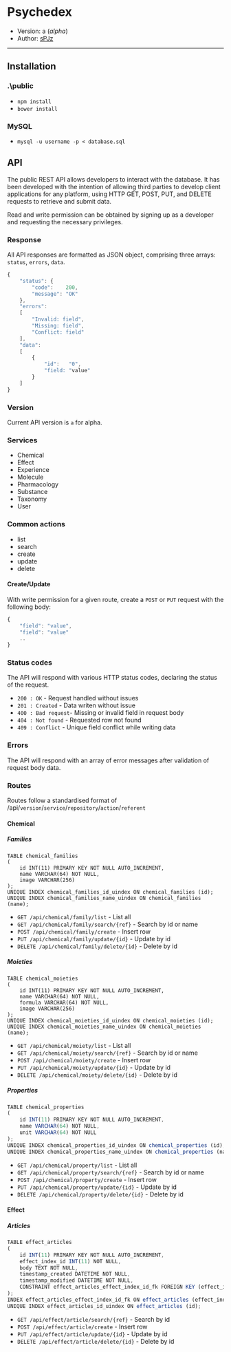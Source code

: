 # Psychedex
* Version: a (_alpha_)
* Author: [sPJz](io@spjz.uk)

---
## Installation
### .\public
* `npm install`
* `bower install`

### MySQL
* `mysql -u username -p < database.sql`


## API
The public REST API allows developers to interact with the database. It has been developed with the intention of allowing third parties to develop client applications for any platform, using HTTP GET, POST, PUT, and DELETE requests to retrieve and submit data.

Read and write permission can be obtained by signing up as a developer and requesting the necessary privileges.

### Response
All API responses are formatted as JSON object, comprising three arrays: `status`, `errors`, `data`.

```javascript
{
    "status": {
        "code":    200,
        "message": "OK"
    },
    "errors":
    [
        "Invalid: field",
        "Missing: field",
        "Conflict: field"
    ],
    "data":
    [
        {
            "id":   "0",
            "field: "value"
        }
    ]
}
```



### Version
Current API version is `a` for alpha.

### Services
* Chemical
* Effect
* Experience
* Molecule
* Pharmacology
* Substance
* Taxonomy
* User

### Common actions
* list
* search
* create
* update
* delete

#### Create/Update
With write permission for a given route, create a `POST` or `PUT` request with the following body:

```javascript
{
    "field": "value",
    "field": "value"
    ..
}
```

### Status codes
The API will respond with various HTTP status codes, declaring the status of the request.

* `200 : OK` - Request handled without issues
* `201 : Created` - Data writen without issue
* `400 : Bad request`- Missing or invalid field in request body
* `404 : Not found` - Requested row not found
* `409 : Conflict` - Unique field conflict while writing data

### Errors
The API will respond with an array of error messages after validation of request body data.

### Routes

Routes follow a standardised format of /api/`version`/`service`/`repository`/`action`/`referent`

#### Chemical
##### Families
```mysql
TABLE chemical_families
(
    id INT(11) PRIMARY KEY NOT NULL AUTO_INCREMENT,
    name VARCHAR(64) NOT NULL,
    image VARCHAR(256)
);
UNIQUE INDEX chemical_families_id_uindex ON chemical_families (id);
UNIQUE INDEX chemical_families_name_uindex ON chemical_families (name);
```

* `GET /api/chemical/family/list` - List all
* `GET /api/chemical/family/search/{ref}` - Search by id or name
* `POST /api/chemical/family/create` - Insert row
* `PUT /api/chemical/family/update/{id}` - Update by id
* `DELETE /api/chemical/family/delete/{id}` - Delete by id

##### Moieties
```mysql
TABLE chemical_moieties
(
    id INT(11) PRIMARY KEY NOT NULL AUTO_INCREMENT,
    name VARCHAR(64) NOT NULL,
    formula VARCHAR(64) NOT NULL,
    image VARCHAR(256)
);
UNIQUE INDEX chemical_moieties_id_uindex ON chemical_moieties (id);
UNIQUE INDEX chemical_moieties_name_uindex ON chemical_moieties (name);
````

* `GET /api/chemical/moiety/list` - List all
* `GET /api/chemical/moiety/search/{ref}` - Search by id or name
* `POST /api/chemical/moiety/create` - Insert row
* `PUT /api/chemical/moiety/update/{id}` - Update by id
* `DELETE /api/chemical/moiety/delete/{id}` - Delete by id

##### Properties
```javascript
TABLE chemical_properties
(
    id INT(11) PRIMARY KEY NOT NULL AUTO_INCREMENT,
    name VARCHAR(64) NOT NULL,
    unit VARCHAR(64) NOT NULL
);
UNIQUE INDEX chemical_properties_id_uindex ON chemical_properties (id);
UNIQUE INDEX chemical_properties_name_uindex ON chemical_properties (name);
```

* `GET /api/chemical/property/list` - List all
* `GET /api/chemical/property/search/{ref}` - Search by id or name
* `POST /api/chemical/property/create` - Insert row
* `PUT /api/chemical/property/update/{id}` - Update by id
* `DELETE /api/chemical/property/delete/{id}` - Delete by id

#### Effect
##### Articles
```javascript
TABLE effect_articles
(
    id INT(11) PRIMARY KEY NOT NULL AUTO_INCREMENT,
    effect_index_id INT(11) NOT NULL,
    body TEXT NOT NULL,
    timestamp_created DATETIME NOT NULL,
    timestamp_modified DATETIME NOT NULL,
    CONSTRAINT effect_articles_effect_index_id_fk FOREIGN KEY (effect_index_id) REFERENCES effect_index (id)
);
INDEX effect_articles_effect_index_id_fk ON effect_articles (effect_index_id);
UNIQUE INDEX effect_articles_id_uindex ON effect_articles (id);
```

* `GET /api/effect/article/search/{ref}` - Search by id
* `POST /api/effect/article/create` - Insert row
* `PUT /api/effect/article/update/{id}` - Update by id
* `DELETE /api/effect/article/delete/{id}` - Delete by id
